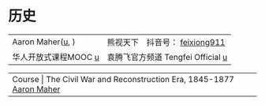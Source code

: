 # 历史

|                                                                                                                          |                                                                                                                                     |
| ------------------------------------------------------------------------------------------------------------------------ | ----------------------------------------------------------------------------------------------------------------------------------- |
| Aaron Maher([u](https://www.youtube.com/user/Aaron3ous/playlists), )                                                     | 熊视天下　抖音号： [feixiong911](https://www.douyin.com/user/MS4wLjABAAAAESon01c8Ta\_CFP1l5GqK\_wcojkWrWfXtY2rFQO1ffeOSyRXLpXXzp5TkAbpDvB6d) |
| 华人开放式课程MOOC [u](https://www.youtube.com/c/%E5%8D%8E%E4%BA%BA%E5%BC%80%E6%94%BE%E5%BC%8F%E8%AF%BE%E7%A8%8BMOOC/playlists) | 袁腾飞官方频道 Tengfei Official [u](https://www.youtube.com/watch?v=SPBWb6MKH84)                                                           |

|                                                                                                                                                     |
| --------------------------------------------------------------------------------------------------------------------------------------------------- |
| Course \| The Civil War and Reconstruction Era, 1845-1877 [Aaron Maher](https://www.youtube.com/playlist?list=PLDl9\_LuL-uw5DOPT3wd-fcWfv5xXTVz\_s) |
